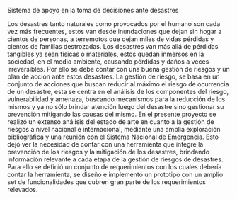 Sistema de apoyo en la toma de decisiones ante desastres

Los desastres tanto naturales como provocados por el humano son cada vez más frecuentes, estos van desde inundaciones que dejan sin hogar a cientos de personas, a terremotos que dejan miles de vidas pérdidas y cientos de familias destrozadas. Los desastres van más allá de pérdidas tangibles ya sean físicas o materiales, estos quedan inmersos en la sociedad, en el medio ambiente, causando pérdidas y daños a veces irreversibles. Por ello se debe contar con una buena gestión de riesgos y un plan de acción ante estos desastres. La gestión de riesgo, se basa en un conjunto de acciones que buscan reducir al máximo el riesgo de ocurrencia de un desastre, esta se centra en el análisis de los componentes del riesgo, vulnerabilidad y amenaza, buscando mecanismos para la reducción de los mismos y ya no sólo brindar atención luego del desastre sino gestionar su prevención mitigando las causas del mismo. En el presente proyecto se realizó un extenso análisis del estado de arte en cuanto a la gestión de riesgos a nivel nacional e internacional, mediante una amplia exploración bibliográfica y una reunión con el Sistema Nacional de Emergencia. Esto dejó ver la necesidad de contar con una herramienta que integre la prevención de los riesgos y la mitigación de los desastres, brindando información relevante a cada etapa de la gestión de riesgos de desastres. Para ello se definió un conjunto de requerimientos con los cuales debería contar la herramienta, se diseño e implementó un prototipo con un amplio set de funcionalidades que cubren gran parte de los requerimientos relevados.